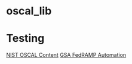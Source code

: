 # oscal_lib


# Testing
[NIST OSCAL Content](https://github.com/usnistgov/oscal-content.git)
[GSA FedRAMP Automation](https://github.com/GSA/fedramp-automation.git)
